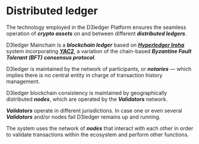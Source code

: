 # Distributed ledger

The technology employed in the D3ledger Platform ensures the
seamless operation of **_crypto assets_** on and between different
**_distributed ledgers_**.

D3ledger Mainchain is a **_blockchain ledger_** based on [**_Hyperledger
Iroha_**](https://www.hyperledger.org/projects/iroha "Hyperledger Iroha") system incorporating [**_YAC2_**](https://arxiv.org/abs/1809.00554 "Zhang, J., Wang, Y., & Liu, D. (2017).
Yac: Yet another distributed consensus algorithm"), a variation of the chain-based
**_Byzantine Fault Tolerant (BFT)_** **_consensus protocol_**.

D3ledger is maintained by the network of participants, or **_notaries_** — which implies there is no central entity in charge of transaction history management.

D3ledger blockchain consistency is maintained by geographically distributed **_nodes_**, which are operated by the **_Validators_** network. 

**_Validators_** operate in different jurisdictions. In case one or even several **_Validators_** and/or nodes fail D3ledger remains up and running.

The system uses the network of **_nodes_** that interact with each other in order to validate transactions within the ecosystem and perform other functions. 
